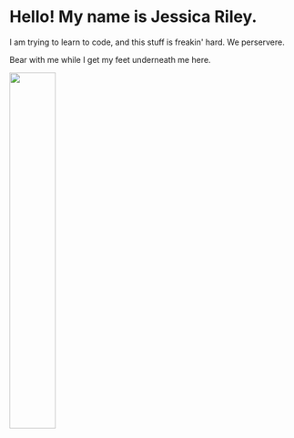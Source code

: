 <h1>Hello! My name is Jessica Riley.</h1>
<p>I am trying to learn to code, and this stuff is freakin' hard. We perservere.</p><p></p>Bear with me while I get my feet underneath me here.</p>
<img src="https://i.pinimg.com/564x/90/05/1a/90051acf725b9ea933a2f81fc1aeefb0.jpg" height=40% wifth=40%>

